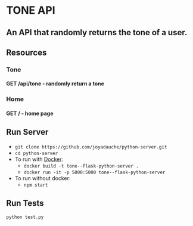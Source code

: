# TONE API
## An API that randomly returns the tone of a user.

## Resources
### Tone
#### GET /api/tone - randomly return a tone

### Home
#### GET / - home page

## Run Server
- `git clone https://github.com/joyadauche/python-server.git`
- `cd python-server`
- To run with [Docker](https://docs.docker.com/get-docker/):
    - `docker build -t tone--flask-python-server .`     
    - `docker run -it -p 5000:5000 tone--flask-python-server`
- To run without docker:
    - `npm start`

## Run Tests
`python test.py`